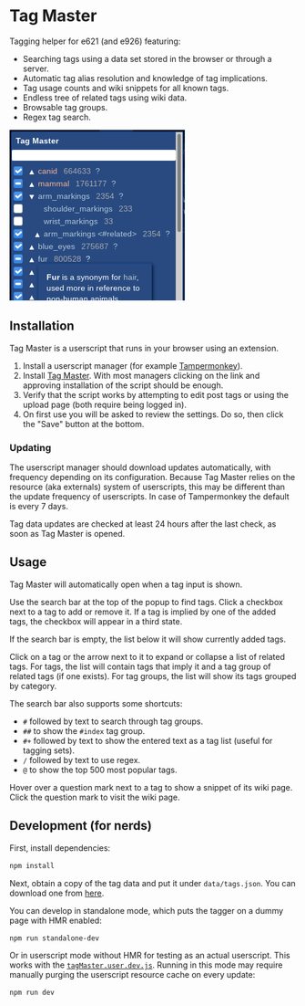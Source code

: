 # Tag Master

Tagging helper for e621 (and e926) featuring:

- Searching tags using a data set stored in the browser or through a server.
- Automatic tag alias resolution and knowledge of tag implications.
- Tag usage counts and wiki snippets for all known tags.
- Endless tree of related tags using wiki data.
- Browsable tag groups.
- Regex tag search.

![Screenshot of Tag Master](docs/img/promo.png)


## Installation

Tag Master is a userscript that runs in your browser using an extension.

1. Install a userscript manager (for example [Tampermonkey](https://www.tampermonkey.net/)).
2. Install [Tag Master](https://github.com/pxlAurora/TagMaster/releases/latest/download/tagMaster.user.js). With most managers clicking on the link and approving installation of the script should be enough.
3. Verify that the script works by attempting to edit post tags or using the upload page (both require being logged in).
4. On first use you will be asked to review the settings. Do so, then click the "Save" button at the bottom.

### Updating

The userscript manager should download updates automatically, with frequency depending on its configuration. Because Tag Master relies on the resource (aka externals) system of userscripts, this may be different than the update frequency of userscripts. In case of Tampermonkey the default is every 7 days.

Tag data updates are checked at least 24 hours after the last check, as soon as Tag Master is opened.


## Usage

Tag Master will automatically open when a tag input is shown.

Use the search bar at the top of the popup to find tags. Click a checkbox next to a tag to add or remove it. If a tag is implied by one of the added tags, the checkbox will appear in a third state.

If the search bar is empty, the list below it will show currently added tags.

Click on a tag or the arrow next to it to expand or collapse a list of related tags. For tags, the list will contain tags that imply it and a tag group of related tags (if one exists). For tag groups, the list will show its tags grouped by category.

The search bar also supports some shortcuts:

- `#` followed by text to search through tag groups.
- `##` to show the `#index` tag group.
- `#+` followed by text to show the entered text as a tag list (useful for tagging sets).
- `/` followed by text to use regex.
- `@` to show the top 500 most popular tags.

Hover over a question mark next to a tag to show a snippet of its wiki page. Click the question mark to visit the wiki page.


## Development (for nerds)

First, install dependencies:

```sh
npm install
```

Next, obtain a copy of the tag data and put it under `data/tags.json`. You can download one from [here](https://github.com/pxlAurora/e621-tag-data/releases/latest).

You can develop in standalone mode, which puts the tagger on a dummy page with HMR enabled:

```sh
npm run standalone-dev
```

Or in userscript mode without HMR for testing as an actual userscript. This works with the [`tagMaster.user.dev.js`](http://127.0.0.1:8080/tagMaster.user.dev.js). Running in this mode may require manually purging the userscript resource cache on every update:

```sh
npm run dev
```
